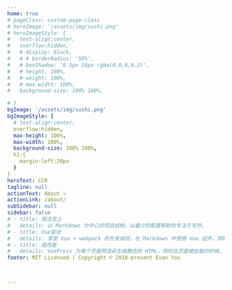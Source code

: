 ```yaml
---
home: true
# pageClass: custom-page-class
# heroImage: '/assets/img/sushi.png'
# heroImageStyle: {
#   text-align:center,
#   overflow:hidden,
#   # display: block,
#   # # borderRadius: '50%',
#   # boxShadow: '0 5px 18px rgba(0,0,0,0.2)',
#   # height: 100%,
#   # weight: 100%,
#   # max-width: 100%,
#   background-size: 100% 100%,

# }
bgImage: '/assets/img/sushi.png'
bgImageStyle: {
  # text-align:center,
  overflow:hidden,
  max-height: 100%,
  max-width: 100%,
  background-size: 100% 100%,
  h1:{
    margin-left:20px
  }
}
heroText: CCR
tagline: null
actionText: About →  
actionLink: /about/
subSidebar: null
sidebar: false
# - title: 简洁至上
#   details: 以 Markdown 为中心的项目结构，以最少的配置帮助你专注于写作。
# - title: Vue驱动
#   details: 享受 Vue + webpack 的开发体验，在 Markdown 中使用 Vue 组件，同时可以使用 Vue 来开发自定义主题。
# - title: 高性能
#   details: VuePress 为每个页面预渲染生成静态的 HTML，同时在页面被加载的时候，将作为 SPA 运行。
footer: MIT Licensed | Copyright © 2018-present Evan You



---
```

